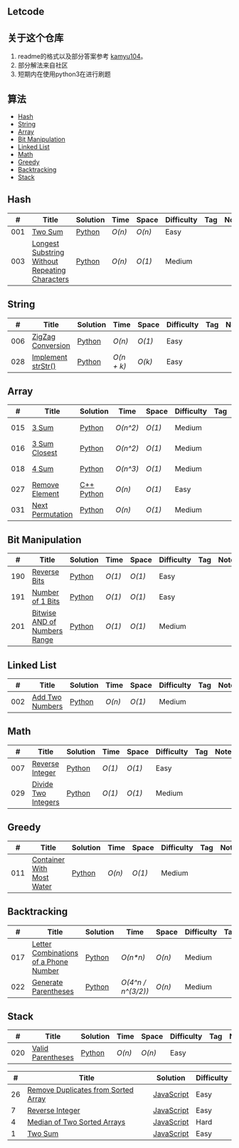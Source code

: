 ## Letcode
## 关于这个仓库
1. readme的格式以及部分答案参考 [kamyu104](https://github.com/kamyu104/LeetCode)。
2. 部分解法来自社区
3. 短期内在使用python3在进行刷题

## 算法
* [Hash](https://github.com/tangdoufeitang/leetcode#hash)
* [String](https://github.com/tangdoufeitang/leetcode#string)
* [Array](https://github.com/tangdoufeitang/leetcode#array)
* [Bit Manipulation](https://github.com/tangdoufeitang/leetcode#bit-manipulation)
* [Linked List](https://github.com/tangdoufeitang/leetcode#linked-list)
* [Math](https://github.com/tangdoufeitang/leetcode#math)
* [Greedy](https://github.com/tangdoufeitang/leetcode#greedy)
* [Backtracking](https://github.com/tangdoufeitang/leetcode#backtracking)
* [Stack](https://github.com/tangdoufeitang/leetcode#stack)


## Hash
|  #  | Title           |  Solution       |  Time           | Space           | Difficulty    | Tag          | Note| 
|-----|---------------- | --------------- | --------------- | --------------- | ------------- |--------------|-----|
001| [Two Sum](https://leetcode.com/problems/two-sum/)      | [Python](./Python/1.two-sum.py)      | _O(n)_         | _O(n)_          | Easy         ||
003| [Longest Substring Without Repeating Characters](https://leetcode.com/problems/3.longest-substring-without-repeating-characters/) |[Python](./Python/3.longest-substring-without-repeating-characters.py) | _O(n)_ | _O(1)_ | Medium ||

## String
|  #  | Title           |  Solution       |  Time           | Space           | Difficulty    | Tag          | Note| 
|-----|---------------- | --------------- | --------------- | --------------- | ------------- |--------------|-----|
006| [ZigZag Conversion](https://leetcode.com/problems/zigzag-conversion/) |[Python](./Python/6.zigzag-conversion.py) | _O(n)_ | _O(1)_        | Easy           |||
028| [Implement strStr()](https://leetcode.com/problems/implement-strstr/) | [Python](./Python/implement-strstr.py) | _O(n + k)_   | _O(k)_  | Easy           || 

## Array
|  #  | Title           |  Solution       |  Time           | Space           | Difficulty    | Tag          | Note| 
|-----|---------------- | --------------- | --------------- | --------------- | ------------- |--------------|-----|
015 | [3 Sum](https://leetcode.com/problems/3sum/)         | [Python](./Python/15.3sum.py)       | _O(n^2)_        | _O(1)_          | Medium         || Two Pointers
016 | [3 Sum Closest](https://leetcode.com/problems/3sum-closest/) | [Python](./Python/16.3sum-closest.py) | _O(n^2)_       | _O(1)_          | Medium         || Two Pointers
018| [4 Sum](https://leetcode.com/problems/4sum/)         | [Python](./Python/4sum.py)        | _O(n^3)_    | _O(1)_    | Medium         || Two Pointers
027 | [Remove Element](https://leetcode.com/problems/remove-element/) | [C++](./C++/remove-element.cpp) [Python](./Python/remove-element.py) | _O(n)_      | _O(1)_         | Easy           ||
031 | [Next Permutation](https://leetcode.com/problems/next-permutation/)| [Python](./Python/next-permutation.py) | _O(n)_  | _O(1)_          | Medium         || 

## Bit Manipulation
|  #  | Title           |  Solution       |  Time           | Space           | Difficulty    | Tag          | Note| 
|-----|---------------- | --------------- | --------------- | --------------- | ------------- |--------------|-----|
190 | [Reverse Bits](https://leetcode.com/problems/reverse-bits/)  | [Python](./Python/190.reverse-bits.py) | _O(1)_        | _O(1)_          | Easy           |||
191  |[Number of 1 Bits](https://leetcode.com/problems/number-of-1-bits/) | [Python](./Python/191.number-of-1-bits.py) | _O(1)_ | _O(1)_          | Easy           |||
201 | [Bitwise AND of Numbers Range](https://leetcode.com/problems/bitwise-and-of-numbers-range/) | [Python](./Python/201.bitwise-and-of-numbers-range.py) | _O(1)_ | _O(1)_ | Medium ||

## Linked List
|  #  | Title           |  Solution       |  Time           | Space           | Difficulty    | Tag          | Note| 
|-----|---------------- | --------------- | --------------- | --------------- | ------------- |--------------|-----|
002| [Add Two Numbers](https://leetcode.com/problems/add-two-numbers/) | [Python](./Python/2.add-two-numbers.py) | _O(n)_   | _O(1)_          | Medium         |||

## Math
|  #  | Title           |  Solution       |  Time           | Space           | Difficulty    | Tag          | Note| 
|-----|---------------- | --------------- | --------------- | --------------- | ------------- |--------------|-----|
007| [Reverse Integer](https://leetcode.com/problems/reverse-integer/) | [Python](./Python/7.reverse-integer.py) | _O(1)_ | _O(1)_         | Easy           ||
029| [Divide Two Integers](https://leetcode.com/problems/divide-two-integers/) | [Python](./Python/divide-two-integers.py)    | _O(1)_       | _O(1)_         | Medium         ||

## Greedy
|  #  | Title           |  Solution       |  Time           | Space           | Difficulty    | Tag          | Note| 
|-----|---------------- | --------------- | --------------- | --------------- | ------------- |--------------|-----|
011| [Container With Most Water](https://leetcode.com/problems/container-with-most-water/)| [Python](./Python/11.container-with-most-water.py) | _O(n)_ | _O(1)_ | Medium ||

## Backtracking
|  #  | Title           |  Solution       |  Time           | Space           | Difficulty    | Tag          | Note| 
|-----|---------------- | --------------- | --------------- | --------------- | ------------- |--------------|-----|
017| [Letter Combinations of a Phone Number](https://leetcode.com/problems/letter-combinations-of-a-phone-number/)| [Python](./Python/17.letter-combinations-of-a-phone-number.py) | _O(n*n)_ | _O(n)_ | Medium ||
022| [Generate Parentheses](https://leetcode.com/problems/generate-parentheses/)| [Python](./Python/generate-parentheses.py)| _O(4^n / n^(3/2))_ | _O(n)_   | Medium         ||

## Stack
|  #  | Title           |  Solution       |  Time           | Space           | Difficulty    | Tag          | Note| 
|-----|---------------- | --------------- | --------------- | --------------- | ------------- |--------------|-----|
020| [Valid Parentheses](https://leetcode.com/problems/valid-parentheses/)| [Python](./Python/valid-parentheses.py) | _O(n)_        | _O(n)_          | Easy           ||



| # | Title | Solution | Difficulty |
|---| ----- | -------- | ---------- |
|26|[Remove Duplicates from Sorted Array](https://oj.leetcode.com/problems/remove-duplicates-from-sorted-array/)| [JavaScript](./JavaScript/26.Remove-Duplicates-from-Sorted-Array.js)|Easy|
|7|[Reverse Integer](https://oj.leetcode.com/problems/reverse-integer/)| [JavaScript](./7.Reverse-Integer.js)|Easy|
|4|[Median of Two Sorted Arrays](https://oj.leetcode.com/problems/median-of-two-sorted-arrays/)| [JavaScript](./JavaScript/26.Remove-Duplicates-from-Sorted-Array.js)|Hard|
|1|[Two Sum](https://oj.leetcode.com/problems/two-sum/)| [JavaScript](./JavaScript/1.Two-Sum.js)|Easy|
